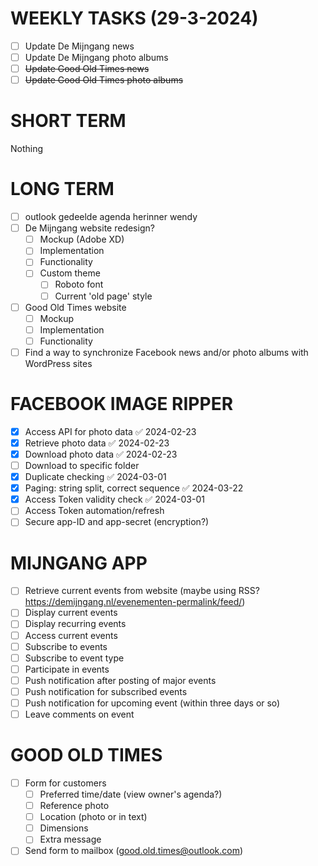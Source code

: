 # WEEKLY TASKS (29-3-2024)
- [ ] Update De Mijngang news
- [ ] Update De Mijngang photo albums
- [ ] ~~Update Good Old Times news~~
- [ ] ~~Update Good Old Times photo albums~~
# SHORT TERM
Nothing
# LONG TERM
- [ ] outlook gedeelde agenda herinner wendy
- [ ] De Mijngang website redesign?
	- [ ] Mockup (Adobe XD)
	- [ ] Implementation
	- [ ] Functionality
	- [ ] Custom theme
		- [ ] Roboto font
		- [ ] Current 'old page' style
- [ ] Good Old Times website
	- [ ] Mockup
	- [ ] Implementation
	- [ ] Functionality
- [ ] Find a way to synchronize Facebook news and/or photo albums with WordPress sites
# FACEBOOK IMAGE RIPPER
- [x] Access API for photo data ✅ 2024-02-23
- [x] Retrieve photo data ✅ 2024-02-23
- [x] Download photo data ✅ 2024-02-23
- [ ] Download to specific folder
- [x] Duplicate checking ✅ 2024-03-01
- [x] Paging: string split, correct sequence ✅ 2024-03-22
- [x] Access Token validity check ✅ 2024-03-01
- [ ] Access Token automation/refresh
- [ ] Secure app-ID and app-secret (encryption?)
# MIJNGANG APP
- [ ] Retrieve current events from website (maybe using RSS? https://demijngang.nl/evenementen-permalink/feed/)
- [ ] Display current events
- [ ] Display recurring events
- [ ] Access current events
- [ ] Subscribe to events
- [ ] Subscribe to event type
- [ ] Participate in events
- [ ] Push notification after posting of major events
- [ ] Push notification for subscribed events
- [ ] Push notification for upcoming event (within three days or so)
- [ ] Leave comments on event
# GOOD OLD TIMES
- [ ] Form for customers
	- [ ] Preferred time/date (view owner's agenda?)
	- [ ] Reference photo
	- [ ] Location (photo or in text)
	- [ ] Dimensions
	- [ ] Extra message
- [ ] Send form to mailbox (good.old.times@outlook.com)